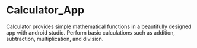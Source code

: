 # Calculator_App
Calculator provides simple mathematical functions in a beautifully designed app with android studio.
Perform basic calculations such as addition, subtraction, multiplication, and division.
